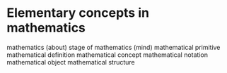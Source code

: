 # Elementary concepts in mathematics

mathematics (about)
stage of mathematics (mind)
mathematical primitive
mathematical definition
mathematical concept
mathematical notation
mathematical object
mathematical structure
